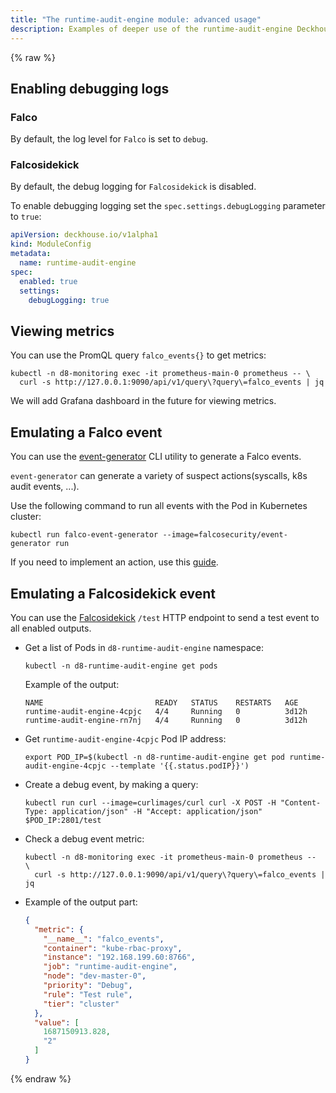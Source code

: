 ```yaml
---
title: "The runtime-audit-engine module: advanced usage"
description: Examples of deeper use of the runtime-audit-engine Deckhouse module.
---
```


{% raw %}

## Enabling debugging logs

### Falco

By default, the log level for `Falco` is set to `debug`.

### Falcosidekick

By default, the debug logging for `Falcosidekick` is disabled.

To enable debugging logging set the `spec.settings.debugLogging` parameter to `true`:

```yaml
apiVersion: deckhouse.io/v1alpha1
kind: ModuleConfig
metadata:
  name: runtime-audit-engine
spec:
  enabled: true
  settings:
    debugLogging: true
```

## Viewing metrics

You can use the PromQL query `falco_events{}` to get metrics:

```shell
kubectl -n d8-monitoring exec -it prometheus-main-0 prometheus -- \
  curl -s http://127.0.0.1:9090/api/v1/query\?query\=falco_events | jq
```

We will add Grafana dashboard in the future for viewing metrics.

## Emulating a Falco event

You can use the [event-generator](https://github.com/falcosecurity/event-generator) CLI utility to generate a Falco events.

`event-generator` can generate a variety of suspect actions(syscalls, k8s audit events, ...).

Use the following command to run all events with the Pod in Kubernetes cluster:

```shell
kubectl run falco-event-generator --image=falcosecurity/event-generator run
```

If you need to implement an action, use this [guide](https://github.com/falcosecurity/event-generator/blob/main/events/README.md).

## Emulating a Falcosidekick event

You can use the [Falcosidekick](https://github.com/falcosecurity/falcosidekick) `/test` HTTP endpoint to send a test event to all enabled outputs.

- Get a list of Pods in `d8-runtime-audit-engine` namespace:
  
  ```shell
  kubectl -n d8-runtime-audit-engine get pods
  ```
  
  Example of the output:

  ```text
  NAME                         READY   STATUS    RESTARTS   AGE
  runtime-audit-engine-4cpjc   4/4     Running   0          3d12h
  runtime-audit-engine-rn7nj   4/4     Running   0          3d12h
  ```

- Get `runtime-audit-engine-4cpjc` Pod IP address:

  ```shell
  export POD_IP=$(kubectl -n d8-runtime-audit-engine get pod runtime-audit-engine-4cpjc --template '{{.status.podIP}}')
  ```

- Create a debug event, by making a query:

  ```shell
  kubectl run curl --image=curlimages/curl curl -X POST -H "Content-Type: application/json" -H "Accept: application/json" $POD_IP:2801/test
  ```
  
- Check a debug event metric:
  
  ```shell
  kubectl -n d8-monitoring exec -it prometheus-main-0 prometheus --  \
    curl -s http://127.0.0.1:9090/api/v1/query\?query\=falco_events | jq
  ```

- Example of the output part:
  
  ```json
  {
    "metric": {
      "__name__": "falco_events",
      "container": "kube-rbac-proxy",
      "instance": "192.168.199.60:8766",
      "job": "runtime-audit-engine",
      "node": "dev-master-0",
      "priority": "Debug",
      "rule": "Test rule",
      "tier": "cluster"
    },
    "value": [
      1687150913.828,
      "2"
    ]
  }
  ```

{% endraw %}
